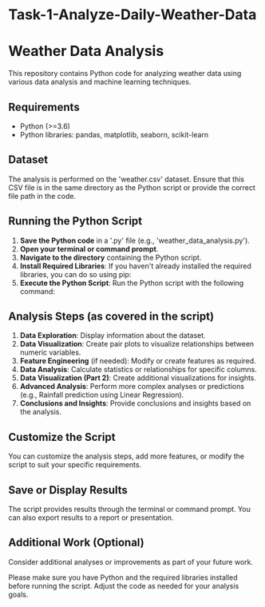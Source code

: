 # Task-1-Analyze-Daily-Weather-Data
# Weather Data Analysis

This repository contains Python code for analyzing weather data using various data analysis and machine learning techniques.

## Requirements

- Python (>=3.6)
- Python libraries: pandas, matplotlib, seaborn, scikit-learn

## Dataset

The analysis is performed on the 'weather.csv' dataset. Ensure that this CSV file is in the same directory as the Python script or provide the correct file path in the code.

## Running the Python Script

1. **Save the Python code** in a '.py' file (e.g., 'weather_data_analysis.py').
2. **Open your terminal or command prompt**.
3. **Navigate to the directory** containing the Python script.
4. **Install Required Libraries**: If you haven't already installed the required libraries, you can do so using pip:
5. **Execute the Python Script**: Run the Python script with the following command:



## Analysis Steps (as covered in the script)

1. **Data Exploration**: Display information about the dataset.
2. **Data Visualization**: Create pair plots to visualize relationships between numeric variables.
3. **Feature Engineering** (if needed): Modify or create features as required.
4. **Data Analysis**: Calculate statistics or relationships for specific columns.
5. **Data Visualization (Part 2)**: Create additional visualizations for insights.
6. **Advanced Analysis**: Perform more complex analyses or predictions (e.g., Rainfall prediction using Linear Regression).
7. **Conclusions and Insights**: Provide conclusions and insights based on the analysis.

## Customize the Script

You can customize the analysis steps, add more features, or modify the script to suit your specific requirements.

## Save or Display Results

The script provides results through the terminal or command prompt. You can also export results to a report or presentation.

## Additional Work (Optional)

Consider additional analyses or improvements as part of your future work.

Please make sure you have Python and the required libraries installed before running the script. Adjust the code as needed for your analysis goals.
